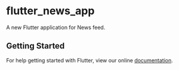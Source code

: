 # flutter_news_app

A new Flutter application for News feed.

## Getting Started

For help getting started with Flutter, view our online
[documentation](https://flutter.io/).
